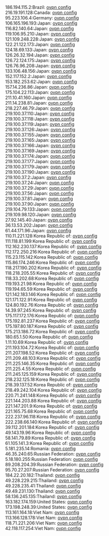 186.194.115.2:Brazil: [ovpn config](vpn/186_194_115_2.ovpn)  
216.19.191.128:Canada: [ovpn config](vpn/216_19_191_128.ovpn)  
95.223.106.4:Germany: [ovpn config](vpn/95_223_106_4.ovpn)  
106.165.196.193:Japan: [ovpn config](vpn/106_165_196_193.ovpn)  
116.82.140.64:Japan: [ovpn config](vpn/116_82_140_64.ovpn)  
119.106.95.210:Japan: [ovpn config](vpn/119_106_95_210.ovpn)  
121.109.248.228:Japan: [ovpn config](vpn/121_109_248_228.ovpn)  
122.21.122.173:Japan: [ovpn config](vpn/122_21_122_173.ovpn)  
124.18.69.133:Japan: [ovpn config](vpn/124_18_69_133.ovpn)  
126.26.32.194:Japan: [ovpn config](vpn/126_26_32_194.ovpn)  
126.72.124.175:Japan: [ovpn config](vpn/126_72_124_175.ovpn)  
126.76.96.208:Japan: [ovpn config](vpn/126_76_96_208.ovpn)  
133.106.48.156:Japan: [ovpn config](vpn/133_106_48_156.ovpn)  
152.117.152.2:Japan: [ovpn config](vpn/152_117_152_2.ovpn)  
153.182.253.62:Japan: [ovpn config](vpn/153_182_253_62.ovpn)  
157.14.236.86:Japan: [ovpn config](vpn/157_14_236_86.ovpn)  
175.104.22.113:Japan: [ovpn config](vpn/175_104_22_113.ovpn)  
211.10.41.160:Japan: [ovpn config](vpn/211_10_41_160.ovpn)  
211.14.238.81:Japan: [ovpn config](vpn/211_14_238_81.ovpn)  
218.227.46.79:Japan: [ovpn config](vpn/218_227_46_79.ovpn)  
219.100.37.110:Japan: [ovpn config](vpn/219_100_37_110.ovpn)  
219.100.37.118:Japan: [ovpn config](vpn/219_100_37_118.ovpn)  
219.100.37.119:Japan: [ovpn config](vpn/219_100_37_119.ovpn)  
219.100.37.126:Japan: [ovpn config](vpn/219_100_37_126.ovpn)  
219.100.37.155:Japan: [ovpn config](vpn/219_100_37_155.ovpn)  
219.100.37.165:Japan: [ovpn config](vpn/219_100_37_165.ovpn)  
219.100.37.166:Japan: [ovpn config](vpn/219_100_37_166.ovpn)  
219.100.37.169:Japan: [ovpn config](vpn/219_100_37_169.ovpn)  
219.100.37.174:Japan: [ovpn config](vpn/219_100_37_174.ovpn)  
219.100.37.177:Japan: [ovpn config](vpn/219_100_37_177.ovpn)  
219.100.37.179:Japan: [ovpn config](vpn/219_100_37_179.ovpn)  
219.100.37.190:Japan: [ovpn config](vpn/219_100_37_190.ovpn)  
219.100.37.2:Japan: [ovpn config](vpn/219_100_37_2.ovpn)  
219.100.37.24:Japan: [ovpn config](vpn/219_100_37_24.ovpn)  
219.100.37.29:Japan: [ovpn config](vpn/219_100_37_29.ovpn)  
219.100.37.56:Japan: [ovpn config](vpn/219_100_37_56.ovpn)  
219.100.37.81:Japan: [ovpn config](vpn/219_100_37_81.ovpn)  
219.100.37.90:Japan: [ovpn config](vpn/219_100_37_90.ovpn)  
219.104.79.133:Japan: [ovpn config](vpn/219_104_79_133.ovpn)  
219.109.98.120:Japan: [ovpn config](vpn/219_109_98_120.ovpn)  
27.92.145.40:Japan: [ovpn config](vpn/27_92_145_40.ovpn)  
36.13.53.202:Japan: [ovpn config](vpn/36_13_53_202.ovpn)  
61.44.171.96:Japan: [ovpn config](vpn/61_44_171_96.ovpn)  
110.11.221.128:Korea Republic of: [ovpn config](vpn/110_11_221_128.ovpn)  
111.118.81.199:Korea Republic of: [ovpn config](vpn/111_118_81_199.ovpn)  
112.162.230.137:Korea Republic of: [ovpn config](vpn/112_162_230_137.ovpn)  
112.172.250.216:Korea Republic of: [ovpn config](vpn/112_172_250_216.ovpn)  
115.23.115.142:Korea Republic of: [ovpn config](vpn/115_23_115_142.ovpn)  
115.86.174.246:Korea Republic of: [ovpn config](vpn/115_86_174_246.ovpn)  
118.217.190.202:Korea Republic of: [ovpn config](vpn/118_217_190_202.ovpn)  
118.218.205.55:Korea Republic of: [ovpn config](vpn/118_218_205_55.ovpn)  
118.33.202.68:Korea Republic of: [ovpn config](vpn/118_33_202_68.ovpn)  
119.193.21.98:Korea Republic of: [ovpn config](vpn/119_193_21_98.ovpn)  
119.194.65.59:Korea Republic of: [ovpn config](vpn/119_194_65_59.ovpn)  
121.142.183.146:Korea Republic of: [ovpn config](vpn/121_142_183_146.ovpn)  
121.171.122.91:Korea Republic of: [ovpn config](vpn/121_171_122_91.ovpn)  
124.80.192.76:Korea Republic of: [ovpn config](vpn/124_80_192_76.ovpn)  
14.39.97.245:Korea Republic of: [ovpn config](vpn/14_39_97_245.ovpn)  
175.117.172.176:Korea Republic of: [ovpn config](vpn/175_117_172_176.ovpn)  
175.192.81.237:Korea Republic of: [ovpn config](vpn/175_192_81_237.ovpn)  
175.197.80.187:Korea Republic of: [ovpn config](vpn/175_197_80_187.ovpn)  
175.213.186.72:Korea Republic of: [ovpn config](vpn/175_213_186_72.ovpn)  
180.65.1.50:Korea Republic of: [ovpn config](vpn/180_65_1_50.ovpn)  
1.11.10.69:Korea Republic of: [ovpn config](vpn/1_11_10_69.ovpn)  
211.193.104.72:Korea Republic of: [ovpn config](vpn/211_193_104_72.ovpn)  
211.207.198.52:Korea Republic of: [ovpn config](vpn/211_207_198_52.ovpn)  
211.209.48.103:Korea Republic of: [ovpn config](vpn/211_209_48_103.ovpn)  
211.225.146.35:Korea Republic of: [ovpn config](vpn/211_225_146_35.ovpn)  
211.225.4.55:Korea Republic of: [ovpn config](vpn/211_225_4_55.ovpn)  
211.245.125.159:Korea Republic of: [ovpn config](vpn/211_245_125_159.ovpn)  
218.232.125.18:Korea Republic of: [ovpn config](vpn/218_232_125_18.ovpn)  
218.39.137.52:Korea Republic of: [ovpn config](vpn/218_39_137_52.ovpn)  
218.49.242.104:Korea Republic of: [ovpn config](vpn/218_49_242_104.ovpn)  
220.71.241.148:Korea Republic of: [ovpn config](vpn/220_71_241_148.ovpn)  
221.144.203.88:Korea Republic of: [ovpn config](vpn/221_144_203_88.ovpn)  
221.147.201.9:Korea Republic of: [ovpn config](vpn/221_147_201_9.ovpn)  
221.165.75.68:Korea Republic of: [ovpn config](vpn/221_165_75_68.ovpn)  
222.237.96.118:Korea Republic of: [ovpn config](vpn/222_237_96_118.ovpn)  
222.238.66.140:Korea Republic of: [ovpn config](vpn/222_238_66_140.ovpn)  
39.112.201.184:Korea Republic of: [ovpn config](vpn/39_112_201_184.ovpn)  
49.143.19.96:Korea Republic of: [ovpn config](vpn/49_143_19_96.ovpn)  
58.141.79.89:Korea Republic of: [ovpn config](vpn/58_141_79_89.ovpn)  
61.105.141.3:Korea Republic of: [ovpn config](vpn/61_105_141_3.ovpn)  
5.181.235.14:Romania: [ovpn config](vpn/5_181_235_14.ovpn)  
46.35.240.65:Russian Federation: [ovpn config](vpn/46_35_240_65.ovpn)  
5.18.180.255:Russian Federation: [ovpn config](vpn/5_18_180_255.ovpn)  
89.208.204.39:Russian Federation: [ovpn config](vpn/89_208_204_39.ovpn)  
95.70.27.207:Russian Federation: [ovpn config](vpn/95_70_27_207.ovpn)  
184.22.20.182:Thailand: [ovpn config](vpn/184_22_20_182.ovpn)  
49.228.229.215:Thailand: [ovpn config](vpn/49_228_229_215.ovpn)  
49.228.235.41:Thailand: [ovpn config](vpn/49_228_235_41.ovpn)  
49.49.231.130:Thailand: [ovpn config](vpn/49_49_231_130.ovpn)  
58.136.245.135:Thailand: [ovpn config](vpn/58_136_245_135.ovpn)  
163.182.174.159:United States: [ovpn config](vpn/163_182_174_159.ovpn)  
173.198.248.39:United States: [ovpn config](vpn/173_198_248_39.ovpn)  
113.161.164.18:Viet Nam: [ovpn config](vpn/113_161_164_18.ovpn)  
113.166.128.178:Viet Nam: [ovpn config](vpn/113_166_128_178.ovpn)  
118.71.221.206:Viet Nam: [ovpn config](vpn/118_71_221_206.ovpn)  
42.118.117.254:Viet Nam: [ovpn config](vpn/42_118_117_254.ovpn)  
